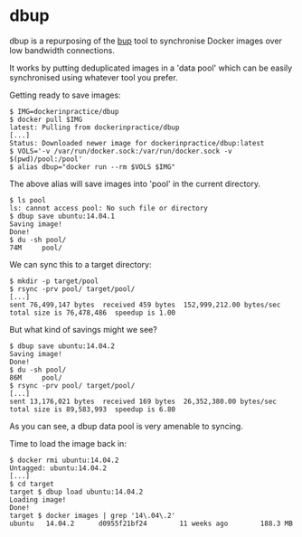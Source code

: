 dbup
====

dbup is a repurposing of the [bup](https://github.com/bup/bup) tool to
synchronise Docker images over low bandwidth connections.

It works by putting deduplicated images in a 'data pool' which can be easily
synchronised using whatever tool you prefer.

Getting ready to save images:

```
$ IMG=dockerinpractice/dbup
$ docker pull $IMG
latest: Pulling from dockerinpractice/dbup
[...]
Status: Downloaded newer image for dockerinpractice/dbup:latest
$ VOLS='-v /var/run/docker.sock:/var/run/docker.sock -v $(pwd)/pool:/pool'
$ alias dbup="docker run --rm $VOLS $IMG"
```

The above alias will save images into 'pool' in the current directory.

```
$ ls pool
ls: cannot access pool: No such file or directory
$ dbup save ubuntu:14.04.1
Saving image!
Done!
$ du -sh pool/
74M     pool/
```

We can sync this to a target directory:

```
$ mkdir -p target/pool
$ rsync -prv pool/ target/pool/
[...]
sent 76,499,147 bytes  received 459 bytes  152,999,212.00 bytes/sec
total size is 76,478,486  speedup is 1.00
```

But what kind of savings might we see?

```
$ dbup save ubuntu:14.04.2
Saving image!
Done!
$ du -sh pool/
86M     pool/
$ rsync -prv pool/ target/pool/
[...]
sent 13,176,021 bytes  received 169 bytes  26,352,380.00 bytes/sec
total size is 89,583,993  speedup is 6.80
```

As you can see, a dbup data pool is very amenable to syncing.

Time to load the image back in:

```
$ docker rmi ubuntu:14.04.2
Untagged: ubuntu:14.04.2
[...]
$ cd target
target $ dbup load ubuntu:14.04.2
Loading image!
Done!
target $ docker images | grep '14\.04\.2'
ubuntu   14.04.2      d0955f21bf24        11 weeks ago        188.3 MB
```
